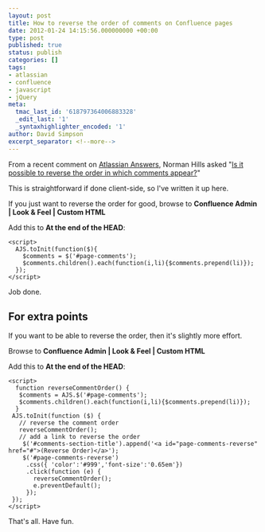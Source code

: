 ```yaml
---
layout: post
title: How to reverse the order of comments on Confluence pages
date: 2012-01-24 14:15:56.000000000 +00:00
type: post
published: true
status: publish
categories: []
tags:
- atlassian
- confluence
- javascript
- jQuery
meta:
  tmac_last_id: '618797364006883328'
  _edit_last: '1'
  _syntaxhighlighter_encoded: '1'
author: David Simpson
excerpt_separator: <!--more-->
---
```


From a recent comment on [Atlassian Answers](https://answers.atlassian.com/), Norman Hills asked "[Is it possible to reverse the order in which comments appear?](https://answers.atlassian.com/questions/28999/is-it-possible-to-reverse-the-order-in-which-comments-appear)"

This is straightforward if done client-side, so I've written it up here.
<!--more-->

If you just want to reverse the order for good, browse to <b>Confluence Admin | Look & Feel | Custom HTML</b>

Add this to **At the end of the HEAD**:

    <script>
      AJS.toInit(function($){
        $comments = $('#page-comments');
        $comments.children().each(function(i,li){$comments.prepend(li)});
      });
    </script>

Job done.

## For extra points

If you want to be able to reverse the order, then it's slightly more effort.

Browse to **Confluence Admin | Look & Feel | Custom HTML**

Add this to **At the end of the HEAD**:

    <script>
      function reverseCommentOrder() {
       $comments = AJS.$('#page-comments');
       $comments.children().each(function(i,li){$comments.prepend(li)});
      }
     AJS.toInit(function ($) {
       // reverse the comment order
       reverseCommentOrder();
       // add a link to reverse the order
        $('#comments-section-title').append('<a id="page-comments-reverse" href="#">(Reverse Order)</a>');
        $('#page-comments-reverse')
         .css({ 'color':'#999','font-size':'0.65em'})
         .click(function (e) {
           reverseCommentOrder();
           e.preventDefault();
         });
     });
    </script>
              
That's all. Have fun.
